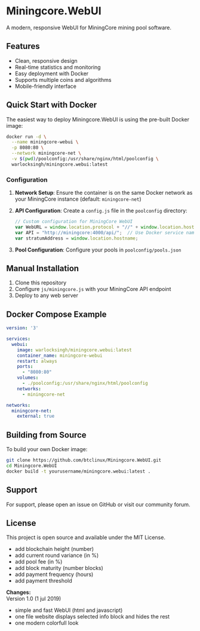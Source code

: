 # Miningcore.WebUI

A modern, responsive WebUI for MiningCore mining pool software.

## Features

- Clean, responsive design
- Real-time statistics and monitoring
- Easy deployment with Docker
- Supports multiple coins and algorithms
- Mobile-friendly interface

## Quick Start with Docker

The easiest way to deploy Miningcore.WebUI is using the pre-built Docker image:

```bash
docker run -d \
  --name miningcore-webui \
  -p 8080:80 \
  --network miningcore-net \
  -v $(pwd)/poolconfig:/usr/share/nginx/html/poolconfig \
  warlocksingh/miningcore.webui:latest
```

### Configuration

1. **Network Setup**: Ensure the container is on the same Docker network as your MiningCore instance (default: `miningcore-net`)

2. **API Configuration**: Create a `config.js` file in the `poolconfig` directory:
   ```javascript
   // Custom configuration for MiningCore WebUI
   var WebURL = window.location.protocol + "//" + window.location.hostname + ":" + window.location.port + "/";
   var API = "http://miningcore:4000/api/";  // Use Docker service name
   var stratumAddress = window.location.hostname;
   ```

3. **Pool Configuration**: Configure your pools in `poolconfig/pools.json`

## Manual Installation

1. Clone this repository
2. Configure `js/miningcore.js` with your MiningCore API endpoint
3. Deploy to any web server

## Docker Compose Example

```yaml
version: '3'

services:
  webui:
    image: warlocksingh/miningcore.webui:latest
    container_name: miningcore-webui
    restart: always
    ports:
      - "8080:80"
    volumes:
      - ./poolconfig:/usr/share/nginx/html/poolconfig
    networks:
      - miningcore-net

networks:
  miningcore-net:
    external: true
```

## Building from Source

To build your own Docker image:

```bash
git clone https://github.com/btclinux/Miningcore.WebUI.git
cd Miningcore.WebUI
docker build -t yourusername/miningcore.webui:latest .
```

## Support

For support, please open an issue on GitHub or visit our community forum.

## License

This project is open source and available under the MIT License.
- add blockchain height (number)
- add current round variance  (in %)
- add pool fee (in %)
- add block maturity (number blocks)
- add payment frequency  (hours)
- add payment threshold


<b>Changes:</b></br>
Version 1.0  (1 jul 2019)
- simple and fast WebUI (html and javascript)
- one file website displays selected info block and hides the rest
- one modern colorfull look 


